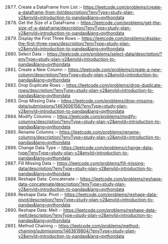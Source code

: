 2877. Create a DataFrame from List :- https://leetcode.com/problems/create-a-dataframe-from-list/description/?envType=study-plan-v2&envId=introduction-to-pandas&lang=pythondata
2878. Get the Size of a DataFrame :- https://leetcode.com/problems/get-the-size-of-a-dataframe/description/?envType=study-plan-v2&envId=introduction-to-pandas&lang=pythondata
2879. Display the First Three Rows :- https://leetcode.com/problems/display-the-first-three-rows/description/?envType=study-plan-v2&envId=introduction-to-pandas&lang=pythondata
2880. Select Data :- https://leetcode.com/problems/select-data/description/?envType=study-plan-v2&envId=introduction-to-pandas&lang=pythondata
2881. Create a New Column :- https://leetcode.com/problems/create-a-new-column/description/?envType=study-plan-v2&envId=introduction-to-pandas&lang=pythondata
2882. Drop Duplicate Rows :- https://leetcode.com/problems/drop-duplicate-rows/description/?envType=study-plan-v2&envId=introduction-to-pandas&lang=pythondata
2883. Drop Missing Data :- https://leetcode.com/problems/drop-missing-data/submissions/1463606156/?envType=study-plan-v2&envId=introduction-to-pandas&lang=pythondata
2884. Modify Columns :- https://leetcode.com/problems/modify-columns/description/?envType=study-plan-v2&envId=introduction-to-pandas&lang=pythondata
2885. Rename Columns :- https://leetcode.com/problems/rename-columns/description/?envType=study-plan-v2&envId=introduction-to-pandas&lang=pythondata
2886. Change Data Type :- https://leetcode.com/problems/change-data-type/?envType=study-plan-v2&envId=introduction-to-pandas&lang=pythondata
2887. Fill Missing Data :- https://leetcode.com/problems/fill-missing-data/description/?envType=study-plan-v2&envId=introduction-to-pandas&lang=pythondata
2888. Reshape Data: Concatenate :- https://leetcode.com/problems/reshape-data-concatenate/description/?envType=study-plan-v2&envId=introduction-to-pandas&lang=pythondata
2889. Reshape Data: Pivot :- https://leetcode.com/problems/reshape-data-pivot/description/?envType=study-plan-v2&envId=introduction-to-pandas&lang=pythondata
2890. Reshape Data: Melt :- https://leetcode.com/problems/reshape-data-melt/description/?envType=study-plan-v2&envId=introduction-to-pandas&lang=pythondata
2891. Method Chaining :- https://leetcode.com/problems/method-chaining/submissions/1463619804/?envType=study-plan-v2&envId=introduction-to-pandas&lang=pythondata
